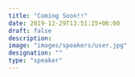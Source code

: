 ```yaml
---
title: "Coming Soon!!"
date: 2019-12-29T13:51:25+06:00
draft: false
description:
image: "images/speakers/user.jpg"
designation: ""
type: "speaker"
---
```

